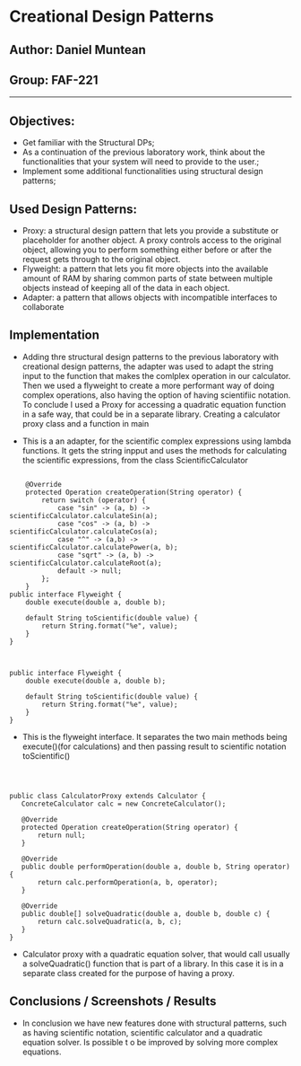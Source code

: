 # Creational Design Patterns


## Author: Daniel Muntean
## Group: FAF-221



----

## Objectives:

* Get familiar with the Structural DPs;
* As a continuation of the previous laboratory work, think about the functionalities that your system will need to provide to the user.;
* Implement some additional functionalities using structural design patterns;


## Used Design Patterns: 

* Proxy: a structural design pattern that lets you provide a substitute or placeholder for another object. A proxy controls access to the original object, allowing you to perform something either before or after the request gets through to the original object.
* Flyweight: a pattern that lets you fit more objects into the available amount of RAM by sharing common parts of state between multiple objects instead of keeping all of the data in each object.
* Adapter: a pattern that allows objects with incompatible interfaces to collaborate


## Implementation

* Adding thre structural design patterns to the previous laboratory with creational design patterns, the adapter was used to adapt the string input to the function that makes the comlplex operation in our calculator. Then we used a flyweight to create a more performant way of doing complex operations, also having the option of having scientifiic notation. To conclude I used a Proxy for accessing a quadratic equation function in a safe way, that could be in a separate library. Creating a calculator proxy class and a function in main 
  


* This is a an adapter, for the scientific complex expressions using lambda functions. It gets the string inpput and uses the methods for calculating the scientific expressions, from the class ScientificCalculator

```

    @Override
    protected Operation createOperation(String operator) {
        return switch (operator) {
            case "sin" -> (a, b) -> scientificCalculator.calculateSin(a);
            case "cos" -> (a, b) -> scientificCalculator.calculateCos(a);
            case "^" -> (a,b) -> scientificCalculator.calculatePower(a, b);
            case "sqrt" -> (a, b) -> scientificCalculator.calculateRoot(a);
            default -> null;
        };
    }
public interface Flyweight {
    double execute(double a, double b);

    default String toScientific(double value) {
        return String.format("%e", value);
    }
}

```
```


public interface Flyweight {
    double execute(double a, double b);

    default String toScientific(double value) {
        return String.format("%e", value);
    }
}

```
* This is the flyweight interface. It separates the two main methods being execute()(for calculations) and then passing result to scientific notation toScientific()
 ```



public class CalculatorProxy extends Calculator {
    ConcreteCalculator calc = new ConcreteCalculator();

    @Override
    protected Operation createOperation(String operator) {
        return null;
    }

    @Override
    public double performOperation(double a, double b, String operator) {
        return calc.performOperation(a, b, operator);
    }

    @Override
    public double[] solveQuadratic(double a, double b, double c) {
        return calc.solveQuadratic(a, b, c);
    }
}

```
* Calculator proxy with a quadratic equation solver, that would call usually a solveQuadratic() function that is part of a library. In this case it is in a separate class created for the purpose of having a proxy.


## Conclusions / Screenshots / Results
* In conclusion we have new features done with structural patterns, such as having scientific notation, scientific calculator and a quadratic equation solver. Is possible t
o be improved by solving more complex equations.
